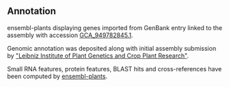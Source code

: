 **Annotation**
----------

ensembl-plants displaying genes imported from GenBank entry linked to the assembly with accession [GCA\_949782845.1](http://www.ebi.ac.uk/ena/data/view/GCA_949782845.1).

Genomic annotation was deposited along with initial assembly submission by ["Leibniz Institute of Plant Genetics and Crop Plant Research"](URL_GOES_HERE).

Small RNA features, protein features, BLAST hits and cross-references have been
computed by [ensembl-plants](https://plants.ensembl.org/info/genome/annotation/index.html).
